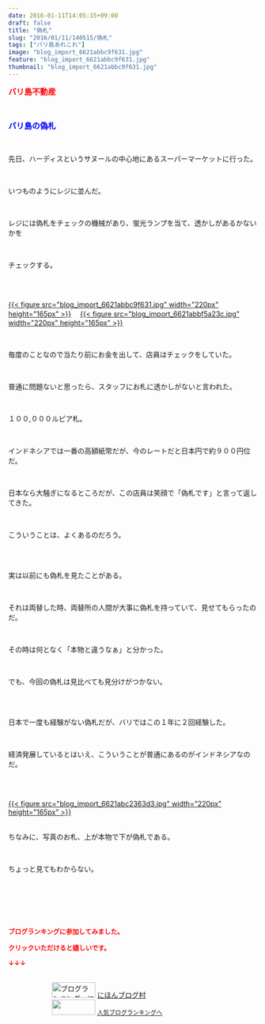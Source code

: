 ```yaml
---
date: 2016-01-11T14:05:15+09:00
draft: false
title: "偽札"
slug: "2016/01/11/140515/偽札"
tags: ["バリ島あれこれ"]
image: "blog_import_6621abbc9f631.jpg"
feature: "blog_import_6621abbc9f631.jpg"
thumbnail: "blog_import_6621abbc9f631.jpg"
---
```

<p><font color="#ff0000" size="3"><strong>バリ島不動産</strong></font></p><br/><p><font color="#0000ff" size="3"><strong>バリ島の偽札</strong></font></p><br/><p>先日、ハーディスというサヌールの中心地にあるスーパーマーケットに行った。</p><br/><p>いつものようにレジに並んだ。</p><br/><p>レジには偽札をチェックの機械があり、蛍光ランプを当て、透かしがあるかないかを</p><br/><p>チェックする。</p><br/><p><br/><a href="blog_import_6621abbe224d2.jpg">{{< figure src="blog_import_6621abbc9f631.jpg" width="220px" height="165px" >}}</a> 　<a href="blog_import_6621abc0c08d9.jpg">{{< figure src="blog_import_6621abbf5a23c.jpg" width="220px" height="165px" >}}</a> <br/></p><br/><p>毎度のことなので当たり前にお金を出して、店員はチェックをしていた。</p><br/><p>普通に問題ないと思ったら、スタッフにお札に透かしがないと言われた。</p><br/><p>１００,０００ルピア札。</p><br/><p>インドネシアでは一番の高額紙幣だが、今のレートだと日本円で約９００円位だ。</p><br/><p>日本なら大騒ぎになるところだが、この店員は笑顔で「偽札です」と言って返してきた。</p><br/><p>こういうことは、よくあるのだろう。</p><br/><br/><p>実は以前にも偽札を見たことがある。</p><br/><p>それは両替した時、両替所の人間が大事に偽札を持っていて、見せてもらったのだ。</p><br/><p>その時は何となく「本物と違うなぁ」と分かった。</p><br/><p>でも、今回の偽札は見比べても見分けがつかない。</p><br/><p><br/>日本で一度も経験がない偽札だが、バリではこの１年に２回経験した。</p><br/><p>経済発展しているとはいえ、こういうことが普通にあるのがインドネシアなのだ。</p><br/><p><br/><a href="blog_import_6621abc3897cc.jpg">{{< figure src="blog_import_6621abc2363d3.jpg" width="220px" height="165px" >}}</a> <br/></p><p><br/>ちなみに、写真のお札、上が本物で下が偽札である。</p><br/><p>ちょっと見てもわからない。</p><br/><p><br/></p><br/><p><font color="#ff0000" size="2"><strong>ブログランキングに参加してみました。<br/></strong></font></p><p><font color="#ff0000" size="2"><strong>クリックいただけると嬉しいです。<br/></strong></font></p><p><font color="#ff0000" size="2"><strong>↓↓↓</strong></font></p><p><br/><a href="ranking.html" target="_blank"><img border="0" alt="ブログランキング・にほんブログ村へ" src="data:image/svg+xml;charset=utf-8,%3Csvg%20xmlns%3D%22http%3A%2F%2Fwww.w3.org%2F2000%2Fsvg%22%20title%3D%22Placeholder%20for%20Images%22%20role%3D%22presentation%22%20viewBox%3D%220%200%2088%2031%22%20%2F%3E" width="88" height="31" data-src="https://img-proxy.blog-video.jp/images?url=http%3A%2F%2Fwww.blogmura.com%2Fimg%2Fwww88_31.gif" style="aspect-ratio: auto 88 / 31;"/><noscript><img border="0" alt="ブログランキング・にほんブログ村へ" src="https://img-proxy.blog-video.jp/images?url=http%3A%2F%2Fwww.blogmura.com%2Fimg%2Fwww88_31.gif" width="88" height="31"></noscript></a> <a href="ranking.html" target="_blank">にほんブログ村</a> <br/><a title="人気ブログランキングへ" href="link.php?1804582"><img border="0" src="data:image/svg+xml;charset=utf-8,%3Csvg%20xmlns%3D%22http%3A%2F%2Fwww.w3.org%2F2000%2Fsvg%22%20title%3D%22Placeholder%20for%20Images%22%20role%3D%22presentation%22%20viewBox%3D%220%200%2088%2031%22%20%2F%3E" width="88" height="31" data-src="https://blog.with2.net/img/banner/banner_22.gif" style="aspect-ratio: auto 88 / 31;"/><noscript><img border="0" src="https://blog.with2.net/img/banner/banner_22.gif" width="88" height="31"></noscript></a> <a style="FONT-SIZE: 12px" href="link.php?1804582">人気ブログランキングへ</a> </p>

